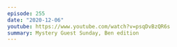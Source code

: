 ```yaml
---
episode: 255
date: "2020-12-06"
youtube: https://www.youtube.com/watch?v=psqDvBzQR6s
summary: Mystery Guest Sunday, Ben edition
---
```

